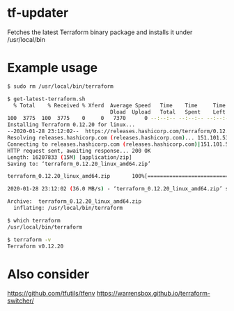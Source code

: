 # tf-updater
Fetches the latest Terraform binary package and installs it under /usr/local/bin

# Example usage
```bash
$ sudo rm /usr/local/bin/terraform

$ get-latest-terraform.sh
  % Total    % Received % Xferd  Average Speed   Time    Time     Time  Current
                                 Dload  Upload   Total   Spent    Left  Speed
100  3775  100  3775    0     0   7370      0 --:--:-- --:--:-- --:--:--  7373
Installing Terraform 0.12.20 for linux...
--2020-01-28 23:12:02--  https://releases.hashicorp.com/terraform/0.12.20/terraform_0.12.20_linux_amd64.zip
Resolving releases.hashicorp.com (releases.hashicorp.com)... 151.101.53.183, 2a04:4e42:d::439
Connecting to releases.hashicorp.com (releases.hashicorp.com)|151.101.53.183|:443... connected.
HTTP request sent, awaiting response... 200 OK
Length: 16207833 (15M) [application/zip]
Saving to: ‘terraform_0.12.20_linux_amd64.zip’

terraform_0.12.20_linux_amd64.zip       100%[============================================================================>]  15.46M  36.0MB/s    in 0.4s

2020-01-28 23:12:02 (36.0 MB/s) - ‘terraform_0.12.20_linux_amd64.zip’ saved [16207833/16207833]

Archive:  terraform_0.12.20_linux_amd64.zip
  inflating: /usr/local/bin/terraform

$ which terraform
/usr/local/bin/terraform

$ terraform -v
Terraform v0.12.20
```

# Also consider
https://github.com/tfutils/tfenv
https://warrensbox.github.io/terraform-switcher/
